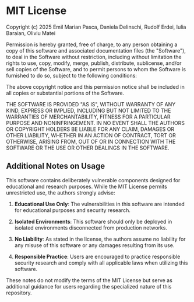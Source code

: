 # MIT License

Copyright (c) 2025 Emil Marian Pasca, Daniela Delinschi, Rudolf Erdei, Iulia Baraian, Oliviu Matei

Permission is hereby granted, free of charge, to any person obtaining a copy
of this software and associated documentation files (the "Software"), to deal
in the Software without restriction, including without limitation the rights
to use, copy, modify, merge, publish, distribute, sublicense, and/or sell
copies of the Software, and to permit persons to whom the Software is
furnished to do so, subject to the following conditions:

The above copyright notice and this permission notice shall be included in all
copies or substantial portions of the Software.

THE SOFTWARE IS PROVIDED "AS IS", WITHOUT WARRANTY OF ANY KIND, EXPRESS OR
IMPLIED, INCLUDING BUT NOT LIMITED TO THE WARRANTIES OF MERCHANTABILITY,
FITNESS FOR A PARTICULAR PURPOSE AND NONINFRINGEMENT. IN NO EVENT SHALL THE
AUTHORS OR COPYRIGHT HOLDERS BE LIABLE FOR ANY CLAIM, DAMAGES OR OTHER
LIABILITY, WHETHER IN AN ACTION OF CONTRACT, TORT OR OTHERWISE, ARISING FROM,
OUT OF OR IN CONNECTION WITH THE SOFTWARE OR THE USE OR OTHER DEALINGS IN THE
SOFTWARE.

## Additional Notes on Usage

This software contains deliberately vulnerable components designed for educational and research purposes. While the MIT License permits unrestricted use, the authors strongly advise:

1. **Educational Use Only**: The vulnerabilities in this software are intended for educational purposes and security research.

2. **Isolated Environments**: This software should only be deployed in isolated environments disconnected from production networks.

3. **No Liability**: As stated in the license, the authors assume no liability for any misuse of this software or any damages resulting from its use.

4. **Responsible Practice**: Users are encouraged to practice responsible security research and comply with all applicable laws when utilizing this software.

These notes do not modify the terms of the MIT License but serve as additional guidance for users regarding the specialized nature of this repository.